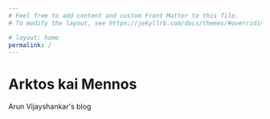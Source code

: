 ```yaml
---
# Feel free to add content and custom Front Matter to this file.
# To modify the layout, see https://jekyllrb.com/docs/themes/#overriding-theme-defaults

# layout: home
permalink: /
---
```


# Arktos kai Mennos

Arun Vijayshankar's blog
